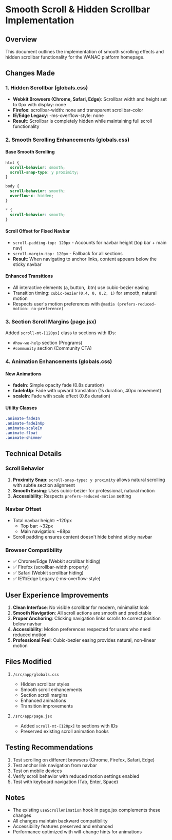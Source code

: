 # Smooth Scroll & Hidden Scrollbar Implementation

## Overview
This document outlines the implementation of smooth scrolling effects and hidden scrollbar functionality for the WANAC platform homepage.

## Changes Made

### 1. Hidden Scrollbar (globals.css)
- **Webkit Browsers (Chrome, Safari, Edge)**: Scrollbar width and height set to 0px with display: none
- **Firefox**: scrollbar-width: none and transparent scrollbar-color
- **IE/Edge Legacy**: -ms-overflow-style: none
- **Result**: Scrollbar is completely hidden while maintaining full scroll functionality

### 2. Smooth Scrolling Enhancements (globals.css)

#### Base Smooth Scrolling
```css
html {
  scroll-behavior: smooth;
  scroll-snap-type: y proximity;
}

body {
  scroll-behavior: smooth;
  overflow-x: hidden;
}

* {
  scroll-behavior: smooth;
}
```

#### Scroll Offset for Fixed Navbar
- `scroll-padding-top: 120px` - Accounts for navbar height (top bar + main nav)
- `scroll-margin-top: 120px` - Fallback for all sections
- **Result**: When navigating to anchor links, content appears below the sticky navbar

#### Enhanced Transitions
- All interactive elements (a, button, .btn) use cubic-bezier easing
- Transition timing: `cubic-bezier(0.4, 0, 0.2, 1)` for smooth, natural motion
- Respects user's motion preferences with `@media (prefers-reduced-motion: no-preference)`

### 3. Section Scroll Margins (page.jsx)
Added `scroll-mt-[120px]` class to sections with IDs:
- `#how-we-help` section (Programs)
- `#community` section (Community CTA)

### 4. Animation Enhancements (globals.css)

#### New Animations
- **fadeIn**: Simple opacity fade (0.8s duration)
- **fadeInUp**: Fade with upward translation (1s duration, 40px movement)
- **scaleIn**: Fade with scale effect (0.6s duration)

#### Utility Classes
```css
.animate-fadeIn
.animate-fadeInUp
.animate-scaleIn
.animate-float
.animate-shimmer
```

## Technical Details

### Scroll Behavior
1. **Proximity Snap**: `scroll-snap-type: y proximity` allows natural scrolling with subtle section alignment
2. **Smooth Easing**: Uses cubic-bezier for professional, natural motion
3. **Accessibility**: Respects `prefers-reduced-motion` setting

### Navbar Offset
- Total navbar height: ~120px
  - Top bar: ~32px
  - Main navigation: ~88px
- Scroll padding ensures content doesn't hide behind sticky navbar

### Browser Compatibility
- ✅ Chrome/Edge (Webkit scrollbar hiding)
- ✅ Firefox (scrollbar-width property)
- ✅ Safari (Webkit scrollbar hiding)
- ✅ IE11/Edge Legacy (-ms-overflow-style)

## User Experience Improvements

1. **Clean Interface**: No visible scrollbar for modern, minimalist look
2. **Smooth Navigation**: All scroll actions are smooth and predictable
3. **Proper Anchoring**: Clicking navigation links scrolls to correct position below navbar
4. **Accessibility**: Motion preferences respected for users who need reduced motion
5. **Professional Feel**: Cubic-bezier easing provides natural, non-linear motion

## Files Modified

1. `/src/app/globals.css`
   - Hidden scrollbar styles
   - Smooth scroll enhancements
   - Section scroll margins
   - Enhanced animations
   - Transition improvements

2. `/src/app/page.jsx`
   - Added `scroll-mt-[120px]` to sections with IDs
   - Preserved existing scroll animation hooks

## Testing Recommendations

1. Test scrolling on different browsers (Chrome, Firefox, Safari, Edge)
2. Test anchor link navigation from navbar
3. Test on mobile devices
4. Verify scroll behavior with reduced motion settings enabled
5. Test with keyboard navigation (Tab, Enter, Space)

## Notes

- The existing `useScrollAnimation` hook in page.jsx complements these changes
- All changes maintain backward compatibility
- Accessibility features preserved and enhanced
- Performance optimized with will-change hints for animations

